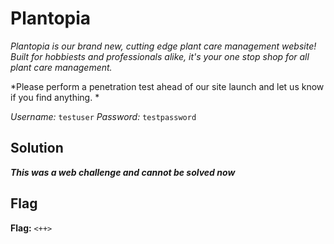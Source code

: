 # Plantopia
*Plantopia is our brand new, cutting edge plant care management website! Built for hobbiests and professionals alike, it's your one stop shop for all plant care management.*

*Please perform a penetration test ahead of our site launch and let us know if you find anything. *

*Username:* `testuser`
*Password:* `testpassword`


## Solution
***This was a web challenge and cannot be solved now***


## Flag
**Flag:** `<++>`

